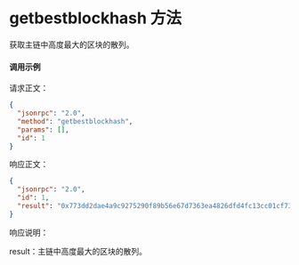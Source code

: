 # getbestblockhash 方法

获取主链中高度最大的区块的散列。

#### 调用示例

请求正文：

```json
{
  "jsonrpc": "2.0",
  "method": "getbestblockhash",
  "params": [],
  "id": 1
}
```

响应正文：

```json
{
  "jsonrpc": "2.0",
  "id": 1,
  "result": "0x773dd2dae4a9c9275290f89b56e67d7363ea4826dfd4fc13cc01cf73a44b0d0e"
}
```

响应说明：

result：主链中高度最大的区块的散列。


